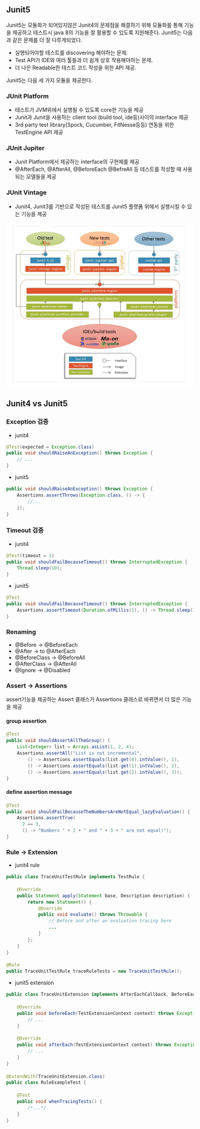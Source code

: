 ## Junit5

Junit5는 모듈화가 되어있지않은 Junit4의 문제점을 해결하기 위해 모듈화를 통해 기능을 제공하고 테스트시 java 8의 기능을 잘 활용할 수 있도록 지원해준다. Junit5는 다음과 같은 문제를 더 잘 다루게되었다.

- 실행되어야할 테스트를 discovering 해야하는 문제.
- Test API가 IDE와 여러 툴들과 더 쉽게 상호 작용해야하는 문제.
- 더 나은 Readable한 테스트 코드 작성을 위한 API 제공.

Junit5는 다음 세 가지 모듈을 제공한다.

### JUnit Platform

- 테스트가 JVM위에서 실행될 수 있도록 core한 기능을 제공
- Junit과 Junit을 사용하는 client tool (build tool, ide등)사이의 interface 제공
- 3rd party test library(Spock, Cucumber, FitNesse등등) 연동을 위한 TestEngine API 제공

### JUnit Jupiter
- Junit Platform에서 제공하는 interface의 구현체를 제공
- @AfterEach, @AfterAll, @BeforeEach @BefreAll 등 테스트를 작성할 때 사용되는 모델들을 제공

### JUnit Vintage
- Junit4, Junit3를 기반으로 작성된 테스트를 Junit5 플랫폼 위에서 실행시킬 수 있는 기능을 제공

![](assets/junit5-architecture.png)


## Junit4 vs Junit5

### Exception 검증

- junit4

```java
@Test(expected = Exception.class)
public void shouldRaiseAnException() throws Exception {
    // ...
}
```

- junit5

```java
public void shouldRaiseAnException() throws Exception {
    Assertions.assertThrows(Exception.class, () -> {
        //...
    });
}
```

### Timeout 검증

- junit4

```java
@Test(timeout = 1)
public void shouldFailBecauseTimeout() throws InterruptedException {
    Thread.sleep(10);
}
```

- junit5

```java
@Test
public void shouldFailBecauseTimeout() throws InterruptedException {
    Assertions.assertTimeout(Duration.ofMillis(1), () -> Thread.sleep(10));
}
```

### Renaming

- @Before -> @BeforeEach
- @After -> to @AfterEach
- @BeforeClass -> @BeforeAll
- @AfterClass -> @AfterAll
- @Ignore -> @Disabled

### Assert -> Assertions

assert기능을 제공하는 Assert 클래스가 Assertions 클래스로 바뀌면서 더 많은 기능을 제공

#### group assertion

```java
@Test
public void shouldAssertAllTheGroup() {
    List<Integer> list = Arrays.asList(1, 2, 4);
    Assertions.assertAll("List is not incremental",
        () -> Assertions.assertEquals(list.get(0).intValue(), 1),
        () -> Assertions.assertEquals(list.get(1).intValue(), 2),
        () -> Assertions.assertEquals(list.get(2).intValue(), 3));
}
```

#### define assertion message

```java
@Test
public void shouldFailBecauseTheNumbersAreNotEqual_lazyEvaluation() {
    Assertions.assertTrue(
      2 == 3,
      () -> "Numbers " + 2 + " and " + 3 + " are not equal!");
}
```

### Rule -> Extension

- junit4 rule

```java
public class TraceUnitTestRule implements TestRule {

    @Override
    public Statement apply(Statement base, Description description) {
        return new Statement() {
            @Override
            public void evaluate() throws Throwable {
                // Before and after an evaluation tracing here
                ...
            }
        };
    }
}

@Rule
public TraceUnitTestRule traceRuleTests = new TraceUnitTestRule();
```

- junit5 extension

```java
public class TraceUnitExtension implements AfterEachCallback, BeforeEachCallback {

    @Override
    public void beforeEach(TestExtensionContext context) throws Exception {
        // ...
    }

    @Override
    public void afterEach(TestExtensionContext context) throws Exception {
        // ...
    }
}

@ExtendWith(TraceUnitExtension.class)
public class RuleExampleTest {

    @Test
    public void whenTracingTests() {
        /*...*/
    }
}
```

